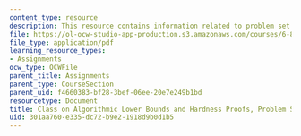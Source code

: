 ```yaml
---
content_type: resource
description: This resource contains information related to problem set 3.
file: https://ol-ocw-studio-app-production.s3.amazonaws.com/courses/6-890-algorithmic-lower-bounds-fun-with-hardness-proofs-fall-2014/301aa760e335dc72b9e21918d9b0d1b5_MIT6_890F14_ps3.pdf
file_type: application/pdf
learning_resource_types:
- Assignments
ocw_type: OCWFile
parent_title: Assignments
parent_type: CourseSection
parent_uid: f4660383-bf28-3bef-06ee-20e7e249b1bd
resourcetype: Document
title: Class on Algorithmic Lower Bounds and Hardness Proofs, Problem Set 3
uid: 301aa760-e335-dc72-b9e2-1918d9b0d1b5
---
```

